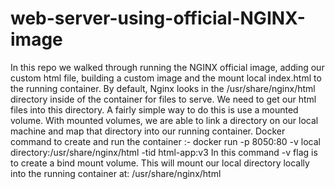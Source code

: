 # web-server-using-official-NGINX-image
In this repo we walked through running the NGINX official image, adding our custom html file, building a custom image and the mount local index.html to the running container. 
By default, Nginx looks in the /usr/share/nginx/html directory inside of the container for files to serve. We need to get our html files into this directory.
A fairly simple way to do this is use a mounted volume. With mounted volumes, we are able to link a directory on our local machine and map that directory into our running container.
Docker command to create and run the container :- docker run -p 8050:80 -v  local directory:/usr/share/nginx/html -tid html-app:v3
In this command -v flag is to create a bind mount volume. This will mount our local directory locally into the running container at: /usr/share/nginx/html
